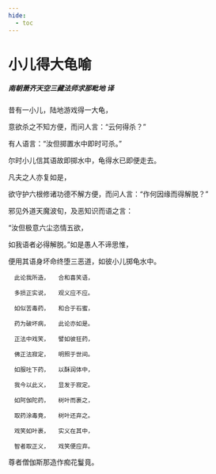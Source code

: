```yaml
---
hide:
  - toc
---
```


# **小儿得大龟喻**

##### 南朝萧齐天空三藏法师求那毗地 译

昔有一小儿，陆地游戏得一大龟，

意欲杀之不知方便，而问人言：“云何得杀？”

有人语言：“汝但掷置水中即时可杀。”

尔时小儿信其语故即掷水中，龟得水已即便走去。

凡夫之人亦复如是，

欲守护六根修诸功德不解方便，而问人言：“作何因缘而得解脱？”

邪见外道天魔波旬，及恶知识而语之言：

“汝但极意六尘恣情五欲，

如我语者必得解脱。”如是愚人不谛思惟，

便用其语身坏命终堕三恶道，如彼小儿掷龟水中。
```
　此论我所造，　　合和喜笑语，

　多损正实说，　　观义应不应。

　如似苦毒药，　　和合于石蜜，

　药为破坏病，　　此论亦如是。

　正法中戏笑，　　譬如彼狂药，

　佛正法寂定，　　明照于世间。

　如服吐下药，　　以酥润体中，

　我今以此义，　　显发于寂定。

　如阿伽陀药，　　树叶而裹之，

　取药涂毒竟，　　树叶还弃之。

　戏笑如叶裹，　　实义在其中，

　智者取正义，　　戏笑便应弃。
```
尊者僧伽斯那造作痴花鬘竟。